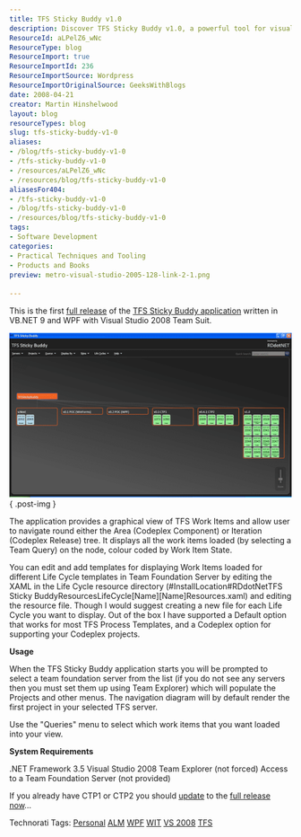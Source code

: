 ```yaml
---
title: TFS Sticky Buddy v1.0
description: Discover TFS Sticky Buddy v1.0, a powerful tool for visualizing TFS Work Items with customizable templates. Enhance your project management today!
ResourceId: aLPelZ6_wNc
ResourceType: blog
ResourceImport: true
ResourceImportId: 236
ResourceImportSource: Wordpress
ResourceImportOriginalSource: GeeksWithBlogs
date: 2008-04-21
creator: Martin Hinshelwood
layout: blog
resourceTypes: blog
slug: tfs-sticky-buddy-v1-0
aliases:
- /blog/tfs-sticky-buddy-v1-0
- /tfs-sticky-buddy-v1-0
- /resources/aLPelZ6_wNc
- /resources/blog/tfs-sticky-buddy-v1-0
aliasesFor404:
- /tfs-sticky-buddy-v1-0
- /blog/tfs-sticky-buddy-v1-0
- /resources/blog/tfs-sticky-buddy-v1-0
tags:
- Software Development
categories:
- Practical Techniques and Tooling
- Products and Books
preview: metro-visual-studio-2005-128-link-2-1.png

---
```

This is the first [full release](http://www.codeplex.com/TFSStickyBuddy/Release/ProjectReleases.aspx) of the [TFS Sticky Buddy application](http://www.codeplex.com/TFSStickyBuddy) written in VB.NET 9 and WPF with Visual Studio 2008 Team Suit.

[![image](images/TFSStickyBuddyv1.0_8FC3-image_thumb-1-2.png)](http://blog.hinshelwood.com/files/2011/05/GWB-WindowsLiveWriter-TFSStickyBuddyv1.0_8FC3-image_2.png)
{ .post-img }

The application provides a graphical view of TFS Work Items and allow user to navigate round either the Area (Codeplex Component) or Iteration (Codeplex Release) tree. It displays all the work items loaded (by selecting a Team Query) on the node, colour coded by Work Item State.

You can edit and add templates for displaying Work Items loaded for different Life Cycle templates in Team Foundation Server by editing the XAML in the Life Cycle resource directory (#InstallLocation#RDdotNetTFS Sticky BuddyResourcesLifeCycle\[Name\]\[Name\]Resources.xaml) and editing the resource file. Though I would suggest creating a new file for each Life Cycle you want to display. Out of the box I have supported a Default option that works for most TFS Process Templates, and a Codeplex option for supporting your Codeplex projects.

**Usage**

When the TFS Sticky Buddy application starts you will be prompted to select a team foundation server from the list (if you do not see any servers then you must set them up using Team Explorer) which will populate the Projects and other menus. The navigation diagram will by default render the first project in your selected TFS server.

Use the "Queries" menu to select which work items that you want loaded into your view.

**System Requirements**

.NET Framework 3.5 Visual Studio 2008 Team Explorer (not forced) Access to a Team Foundation Server (not provided)

If you already have CTP1 or CTP2 you should [update](http://www.codeplex.com/TFSStickyBuddy/Release/ProjectReleases.aspx) to the [full release now](http://www.codeplex.com/TFSStickyBuddy/Release/ProjectReleases.aspx)...

Technorati Tags: [Personal](http://technorati.com/tags/Personal) [ALM](http://technorati.com/tags/ALM) [WPF](http://technorati.com/tags/WPF) [WIT](http://technorati.com/tags/WIT) [VS 2008](http://technorati.com/tags/VS+2008) [TFS](http://technorati.com/tags/TFS)
